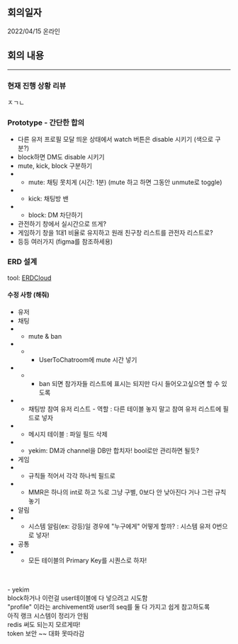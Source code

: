 ## 회의일자
2022/04/15 온라인

## 회의 내용

<hr>

### 현재 진행 상황 리뷰
ㅈㄱㄴ

### Prototype - 간단한 합의
- 다른 유저 프로필 모달 띄운 상태에서 watch 버튼은 disable 시키기 (색으로 구분?)<br>
- block하면 DM도 disable 시키기<br>
- mute, kick, block 구분하기<br>
- - mute: 채팅 못치게 (시간: 1분) (mute 하고 하면 그동안 unmute로 toggle)<br>
- - kick: 채팅방 밴<br>
- - block: DM 차단하기<br>
- 관전하기 창에서 실시간으로 뜨게?<br>
- 게임하기 창을 1대1 비율로 유지하고 원래 친구창 리스트를 관전자 리스트로?<br>
- 등등 여러가지 (figma를 참조하세용)<br>

### ERD 설계
tool: <a href="https://www.erdcloud.com/d/FmWNriGfyGqmgn3FB">ERDCloud</a>

#### 수정 사항 (해줘)
- 유저<br>
- 채팅<br>
- - mute & ban<br>
- - - UserToChatroom에 mute 시간 넣기<br>
- - - ban 되면 참가자들 리스트에 표시는 되지만 다시 들어오고싶으면 할 수 있도록<br>
- - 채팅방 참여 유저 리스트 - 역할 : 다른 테이블 놓지 말고 참여 유저 리스트에 필드로 넣자<br>
- - 메시지 테이블 : 파일 필드 삭제<br>
- - yekim: DM과 channel을 DB만 합치자! bool로만 관리하면 될듯?<br>
- 게임<br>
- - 규칙들 적어서 각각 하나씩 필드로<br>
- - MMR은 하나의 int로 하고 %로 그냥 구별, 0보다 안 낮아진다 거나 그런 규칙 놓기<br>
- 알림<br>
- - 시스템 알림(ex: 강등)일 경우에 "누구에게" 어떻게 할까? : 시스템 유저 0번으로 넣자!<br>
- 공통<br>
- - 모든 테이블의 Primary Key를 시퀀스로 하자!<br>
<br>
<br>
- yekim<br>
block하거나 이런걸 user테이블에 다 넣으려고 시도함<br>
"profile" 이라는 archivement와 user의 seq를 둘 다 가지고 쉽게 참고하도록<br>
아직 랭크 시스템이 정리가 안됨<br>
redis 써도 되는지 모르게따!<br>
token 보안 ~~ 대화 못따라감<br>